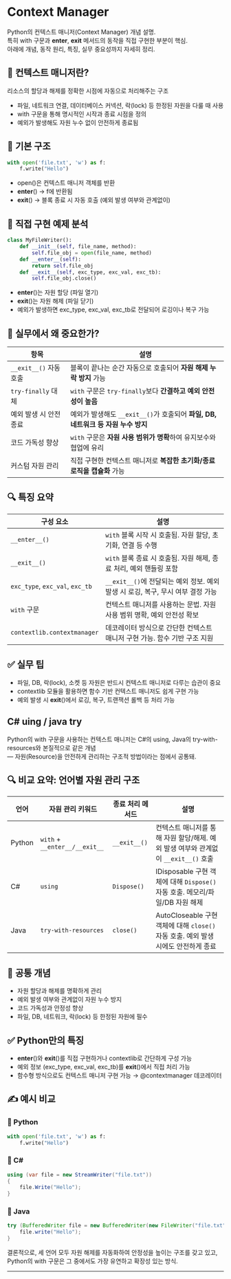 
# Context Manager
Python의 컨텍스트 매니저(Context Manager) 개념  설명.  
특히 with 구문과 __enter__, __exit__ 메서드의 동작을 직접 구현한 부분이 핵심.  
아래에 개념, 동작 원리, 특징, 실무 중요성까지 자세히 정리.

## 🧠 컨텍스트 매니저란?
리소스의 할당과 해제를 정확한 시점에 자동으로 처리해주는 구조

- 파일, 네트워크 연결, 데이터베이스 커넥션, 락(lock) 등 한정된 자원을 다룰 때 사용
- with 구문을 통해 명시적인 시작과 종료 시점을 정의
- 예외가 발생해도 자원 누수 없이 안전하게 종료됨

## 🔧 기본 구조
```python
with open('file.txt', 'w') as f:
    f.write("Hello")
```

- open()은 컨텍스트 매니저 객체를 반환
- __enter__() → f에 반환됨
- __exit__() → 블록 종료 시 자동 호출 (예외 발생 여부와 관계없이)

## 🧪 직접 구현 예제 분석
```python
class MyFileWriter():
    def __init__(self, file_name, method):
        self.file_obj = open(file_name, method)
    def __enter__(self):
        return self.file_obj
    def __exit__(self, exc_type, exc_val, exc_tb):
        self.file_obj.close()
```

- __enter__()는 자원 할당 (파일 열기)
- __exit__()는 자원 해제 (파일 닫기)
- 예외가 발생하면 exc_type, exc_val, exc_tb로 전달되어 로깅이나 복구 가능

## 📌 실무에서 왜 중요한가?
| 항목               | 설명                                                                 |
|--------------------|----------------------------------------------------------------------|
| `__exit__()` 자동 호출 | 블록이 끝나는 순간 자동으로 호출되어 **자원 해제 누락 방지** 가능             |
| `try-finally` 대체     | `with` 구문은 `try-finally`보다 **간결하고 예외 안전성이 높음**               |
| 예외 발생 시 안전 종료 | 예외가 발생해도 `__exit__()`가 호출되어 **파일, DB, 네트워크 등 자원 누수 방지** |
| 코드 가독성 향상       | `with` 구문은 **자원 사용 범위가 명확**하여 유지보수와 협업에 유리              |
| 커스텀 자원 관리       | 직접 구현한 컨텍스트 매니저로 **복잡한 초기화/종료 로직을 캡슐화** 가능         |


## 🔍 특징 요약
| 구성 요소               | 설명                                                                 |
|--------------------------|----------------------------------------------------------------------|
| `__enter__()`            | `with` 블록 시작 시 호출됨. 자원 할당, 초기화, 연결 등 수행              |
| `__exit__()`             | `with` 블록 종료 시 호출됨. 자원 해제, 종료 처리, 예외 핸들링 포함         |
| `exc_type`, `exc_val`, `exc_tb` | `__exit__()`에 전달되는 예외 정보. 예외 발생 시 로깅, 복구, 무시 여부 결정 가능 |
| `with` 구문              | 컨텍스트 매니저를 사용하는 문법. 자원 사용 범위 명확, 예외 안전성 확보       |
| `contextlib.contextmanager` | 데코레이터 방식으로 간단한 컨텍스트 매니저 구현 가능. 함수 기반 구조 지원     |


## ✅ 실무 팁
- 파일, DB, 락(lock), 소켓 등 자원은 반드시 컨텍스트 매니저로 다루는 습관이 중요
- contextlib 모듈을 활용하면 함수 기반 컨텍스트 매니저도 쉽게 구현 가능
- 예외 발생 시 __exit__()에서 로깅, 복구, 트랜잭션 롤백 등 처리 가능

## C# uing / java try

Python의 with 구문을 사용하는 컨텍스트 매니저는 C#의 using, Java의 try-with-resources와 본질적으로 같은 개념  
— 자원(Resource)을 안전하게 관리하는 구조적 방법이라는 점에서 공통돼.


## 🔍 비교 요약: 언어별 자원 관리 구조
| 언어       | 자원 관리 키워드         | 종료 처리 메서드         | 설명                                                                 |
|------------|---------------------------|----------------------------|----------------------------------------------------------------------|
| Python     | `with` + `__enter__/__exit__` | `__exit__()`               | 컨텍스트 매니저를 통해 자원 할당/해제. 예외 발생 여부와 관계없이 `__exit__()` 호출 |
| C#         | `using`                   | `Dispose()`                | IDisposable 구현 객체에 대해 `Dispose()` 자동 호출. 메모리/파일/DB 자원 해제     |
| Java       | `try-with-resources`      | `close()`                  | AutoCloseable 구현 객체에 대해 `close()` 자동 호출. 예외 발생 시에도 안전하게 종료 |

## 🧠 공통 개념
- 자원 할당과 해제를 명확하게 관리
- 예외 발생 여부와 관계없이 자원 누수 방지
- 코드 가독성과 안정성 향상
- 파일, DB, 네트워크, 락(lock) 등 한정된 자원에 필수

## ✅ Python만의 특징
- __enter__()와 __exit__()를 직접 구현하거나 contextlib로 간단하게 구성 가능
- 예외 정보 (exc_type, exc_val, exc_tb)를 __exit__()에서 직접 처리 가능
- 함수형 방식으로도 컨텍스트 매니저 구현 가능 → @contextmanager 데코레이터

## ✍️ 예시 비교
### 🔸 Python
```python
with open('file.txt', 'w') as f:
    f.write("Hello")
```

### 🔸 C#
```csharp
using (var file = new StreamWriter("file.txt"))
{
    file.Write("Hello");
}
```

### 🔸 Java
```java
try (BufferedWriter file = new BufferedWriter(new FileWriter("file.txt"))) {
    file.write("Hello");
}
```

결론적으로, 세 언어 모두 자원 해제를 자동화하여 안정성을 높이는 구조를 갖고 있고,  
Python의 with 구문은 그 중에서도 가장 유연하고 확장성 있는 방식.

---

